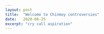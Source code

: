 ```yaml
---
layout: post
title:  "Welcome to Chinmoy controversies"
date:   2020-06-25
excerpt: "cry call aspiration"
---
```

